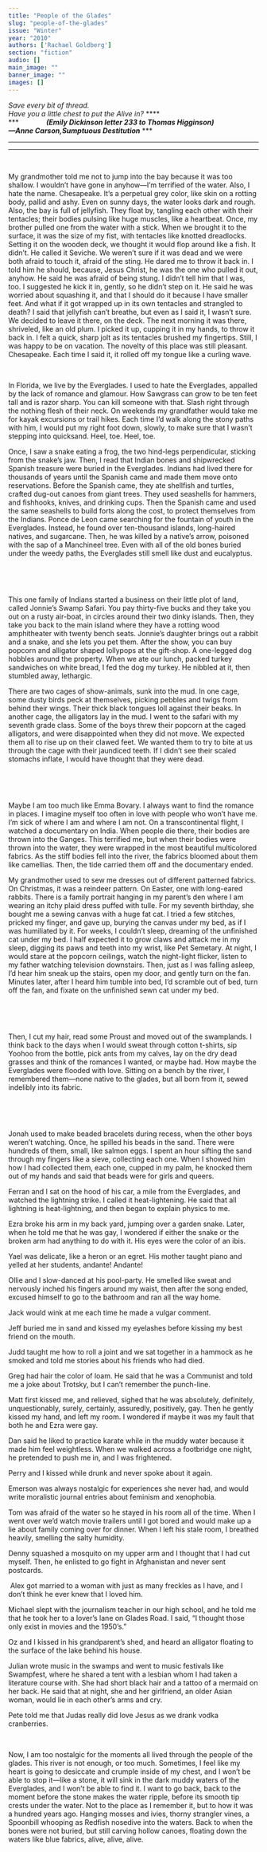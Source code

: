 ```yaml
---
title: "People of the Glades"
slug: "people-of-the-glades"
issue: "Winter"
year: "2010"
authors: ['Rachael Goldberg']
section: "fiction"
audio: []
main_image: ""
banner_image: ""
images: []
---
```

*Save every bit of thread.*  
 *Have you a little chest to put the Alive in?* ****  
***              ***(Emily Dickinson letter 233 to Thomas Higginson)   
—Anne Carson,*Sumptuous Destitution**** ***

**** ****

**** ****

 

My grandmother told me not to jump into the bay because it was too shallow. I wouldn’t have gone in anyhow—I’m terrified of the water. Also, I hate the name. Chesapeake. It’s a perpetual grey color, like skin on a rotting body, pallid and ashy. Even on sunny days, the water looks dark and rough. Also, the bay is full of jellyfish. They float by, tangling each other with their tentacles; their bodies pulsing like huge muscles, like a heartbeat. Once, my brother pulled one from the water with a stick. When we brought it to the surface, it was the size of my fist, with tentacles like knotted dreadlocks. Setting it on the wooden deck, we thought it would flop around like a fish. It didn’t. He called it Seviche. We weren’t sure if it was dead and we were both afraid to touch it, afraid of the sting. He dared me to throw it back in. I told him he should, because, Jesus Christ, he was the one who pulled it out, anyhow. He said he was afraid of being stung. I didn’t tell him that I was, too. I suggested he kick it in, gently, so he didn’t step on it. He said he was worried about squashing it, and that I should do it because I have smaller feet. And what if it got wrapped up in its own tentacles and strangled to death? I said that jellyfish can’t breathe, but even as I said it, I wasn’t sure. We decided to leave it there, on the deck. The next morning it was there, shriveled, like an old plum. I picked it up, cupping it in my hands, to throw it back in. I felt a quick, sharp jolt as its tentacles brushed my fingertips. Still, I was happy to be on vacation. The novelty of this place was still pleasant. Chesapeake. Each time I said it, it rolled off my tongue like a curling wave.

 

In Florida, we live by the Everglades. I used to hate the Everglades, appalled by the lack of romance and glamour. How Sawgrass can grow to be ten feet tall and is razor sharp. You can kill someone with that. Slash right through the nothing flesh of their neck. On weekends my grandfather would take me for kayak excursions or trail hikes. Each time I’d walk along the stony paths with him, I would put my right foot down, slowly, to make sure that I wasn’t stepping into quicksand. Heel, toe. Heel, toe.

Once, I saw a snake eating a frog, the two hind-legs perpendicular, sticking from the snake’s jaw. Then, I read that Indian bones and shipwrecked Spanish treasure were buried in the Everglades. Indians had lived there for thousands of years until the Spanish came and made them move onto reservations. Before the Spanish came, they ate shellfish and turtles, crafted dug-out canoes from giant trees. They used seashells for hammers, and fishhooks, knives, and drinking cups. Then the Spanish came and used the same seashells to build forts along the cost, to protect themselves from the Indians. Ponce de Leon came searching for the fountain of youth in the Everglades. Instead, he found over ten-thousand islands, long-haired natives, and sugarcane. Then, he was killed by a native’s arrow, poisoned with the sap of a Manchineel tree. Even with all of the old bones buried under the weedy paths, the Everglades still smell like dust and eucalyptus.

 

 

This one family of Indians started a business on their little plot of land, called Jonnie’s Swamp Safari. You pay thirty-five bucks and they take you out on a rusty air-boat, in circles around their two dinky islands. Then, they take you back to the main island where they have a rotting wood amphitheater with twenty bench seats. Jonnie’s daughter brings out a rabbit and a snake, and she lets you pet them. After the show, you can buy popcorn and alligator shaped lollypops at the gift-shop. A one-legged dog hobbles around the property. When we ate our lunch, packed turkey sandwiches on white bread, I fed the dog my turkey. He nibbled at it, then stumbled away, lethargic.

There are two cages of show-animals, sunk into the mud. In one cage, some dusty birds peck at themselves, picking pebbles and twigs from behind their wings. Their thick black tongues loll against their beaks. In another cage, the alligators lay in the mud. I went to the safari with my seventh grade class. Some of the boys threw their popcorn at the caged alligators, and were disappointed when they did not move. We expected them all to rise up on their clawed feet. We wanted them to try to bite at us through the cage with their jaundiced teeth. If I didn’t see their scaled stomachs inflate, I would have thought that they were dead.

 

 

Maybe I am too much like Emma Bovary. I always want to find the romance in places. I imagine myself too often in love with people who won’t have me. I’m sick of where I am and where I am not. On a transcontinental flight, I watched a documentary on India. When people die there, their bodies are thrown into the Ganges. This terrified me, but when their bodies were thrown into the water, they were wrapped in the most beautiful multicolored fabrics. As the stiff bodies fell into the river, the fabrics bloomed about them like camellias. Then, the tide carried them off and the documentary ended.

My grandmother used to sew me dresses out of different patterned fabrics. On Christmas, it was a reindeer pattern. On Easter, one with long-eared rabbits. There is a family portrait hanging in my parent’s den where I am wearing an itchy plaid dress puffed with tulle. For my seventh birthday, she bought me a sewing canvas with a huge fat cat. I tried a few stitches, pricked my finger, and gave up, burying the canvas under my bed, as if I was humiliated by it. For weeks, I couldn’t sleep, dreaming of the unfinished cat under my bed. I half expected it to grow claws and attack me in my sleep, digging its paws and teeth into my wrist, like Pet Semetary. At night, I would stare at the popcorn ceilings, watch the night-light flicker, listen to my father watching television downstairs. Then, just as I was falling asleep, I’d hear him sneak up the stairs, open my door, and gently turn on the fan. Minutes later, after I heard him tumble into bed, I’d scramble out of bed, turn off the fan, and fixate on the unfinished sewn cat under my bed.

 

 

Then, I cut my hair, read some Proust and moved out of the swamplands. I think back to the days when I would sweat through cotton t-shirts, sip Yoohoo from the bottle, pick ants from my calves, lay on the dry dead grasses and think of the romances I wanted, or maybe had. How maybe the Everglades were flooded with love. Sitting on a bench by the river, I remembered them—none native to the glades, but all born from it, sewed indelibly into its fabric.

 

 

Jonah used to make beaded bracelets during recess, when the other boys weren’t watching. Once, he spilled his beads in the sand. There were hundreds of them, small, like salmon eggs. I spent an hour sifting the sand through my fingers like a sieve, collecting each one. When I showed him how I had collected them, each one, cupped in my palm, he knocked them out of my hands and said that beads were for girls and queers.

Ferran and I sat on the hood of his car, a mile from the Everglades, and watched the lightning strike. I called it heat-lightening. He said that all lightning is heat-lightning, and then began to explain physics to me.

Ezra broke his arm in my back yard, jumping over a garden snake. Later, when he told me that he was gay, I wondered if either the snake or the broken arm had anything to do with it. His eyes were the color of an ibis.  

Yael was delicate, like a heron or an egret. His mother taught piano and yelled at her students, andante! Andante! 

Ollie and I slow-danced at his pool-party. He smelled like sweat and nervously inched his fingers around my waist, then after the song ended, excused himself to go to the bathroom and ran all the way home.

Jack would wink at me each time he made a vulgar comment.

Jeff buried me in sand and kissed my eyelashes before kissing my best friend on the mouth.

Judd taught me how to roll a joint and we sat together in a hammock as he smoked and told me stories about his friends who had died.

Greg had hair the color of loam. He said that he was a Communist and told me a joke about Trotsky, but I can’t remember the punch-line.

Matt first kissed me, and relieved, sighed that he was absolutely, definitely, unquestionably, surely, certainly, assuredly, positively, gay. Then he gently kissed my hand, and left my room. I wondered if maybe it was my fault that both he and Ezra were gay.

Dan said he liked to practice karate while in the muddy water because it made him feel weightless. When we walked across a footbridge one night, he pretended to push me in, and I was frightened.

Perry and I kissed while drunk and never spoke about it again.

Emerson was always nostalgic for experiences she never had, and would write moralistic journal entries about feminism and xenophobia.

Tom was afraid of the water so he stayed in his room all of the time. When I went over we’d watch movie trailers until I got bored and would make up a lie about family coming over for dinner. When I left his stale room, I breathed heavily, smelling the salty humidity.  

Denny squashed a mosquito on my upper arm and I thought that I had cut myself. Then, he enlisted to go fight in Afghanistan and never sent postcards. 

 Alex got married to a woman with just as many freckles as I have, and I don’t think he ever knew that I loved him.

Michael slept with the journalism teacher in our high school, and he told me that he took her to a lover’s lane on Glades Road. I said, “I thought those only exist in movies and the 1950’s.”  

Oz and I kissed in his grandparent’s shed, and heard an alligator floating to the surface of the lake behind his house.

Julian wrote music in the swamps and went to music festivals like Swampfest, where he shared a tent with a lesbian whom I had taken a literature course with. She had short black hair and a tattoo of a mermaid on her back. He said that at night, she and her girlfriend, an older Asian woman, would lie in each other’s arms and cry.

Pete told me that Judas really did love Jesus as we drank vodka cranberries.

 

Now, I am too nostalgic for the moments all lived through the people of the glades. This river is not enough, or too much. Sometimes, I feel like my heart is going to desiccate and crumple inside of my chest, and I won’t be able to stop it—like a stone, it will sink in the dark muddy waters of the Everglades, and I won’t be able to find it. I want to go back, back to the moment before the stone makes the water ripple, before its smooth tip crests under the water. Not to the place as I remember it, but to how it was a hundred years ago. Hanging mosses and ivies, thorny strangler vines, a Spoonbill whooping as Redfish nosedive into the waters. Back to when the bones were not buried, but still carving hollow canoes, floating down the waters like blue fabrics, alive, alive, alive.

 

 

